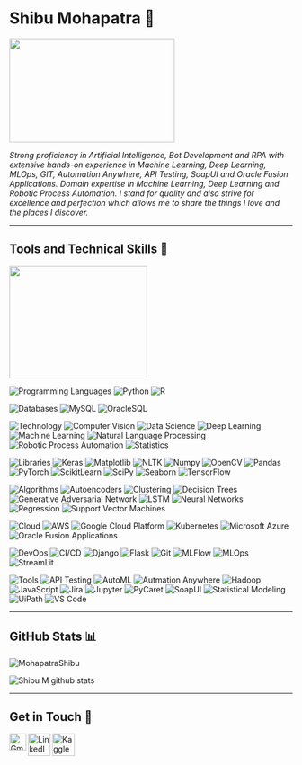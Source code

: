 # Shibu Mohapatra 👋

<img src="https://user-images.githubusercontent.com/69073543/89121725-07178980-d4df-11ea-9fb5-597f3725e5c3.png" width="294" height="185">

*Strong proficiency in Artificial Intelligence, Bot Development and RPA with extensive hands-on experience in Machine Learning, Deep Learning, MLOps, GIT, Automation Anywhere, API Testing, SoapUI and Oracle Fusion Applications. Domain expertise in Machine Learning, Deep Learning and Robotic Process Automation. I stand for quality and also strive for excellence and perfection which allows me to share the things I love and the places I discover.*
<hr>

## Tools and Technical Skills 🧰

<img src="https://user-images.githubusercontent.com/69073543/89121983-421abc80-d4e1-11ea-95f5-04d9589e0c24.png" width="245" height="200">

![Programming Languages](https://img.shields.io/badge/Languages-:-informational?style=flat&logoColor=white&color=informational)
![Python](https://img.shields.io/badge/Python-informational?style=flat&logo=Python&logoColor=white&color=informational) 
![R](https://img.shields.io/badge/R-informational?style=flat&logo=R&logoColor=white&color=informational) 

![Databases](https://img.shields.io/badge/Databases-:-informational?style=flat&logoColor=white&color=informational)
![MySQL](https://img.shields.io/badge/MySQL-informational?style=flat&logo=mysql&logoColor=white&color=informational)
![OracleSQL](https://img.shields.io/badge/OracleSQL-informational?style=flat&logo=oracle&logoColor=white&color=informational)

![Technology](https://img.shields.io/badge/Technology-:-informational?style=flat&logoColor=white&color=informational)
![Computer Vision](https://img.shields.io/badge/Computer_Vision-informational?style=flat&logo=opencv&logoColor=white&color=informational)
![Data Science](https://img.shields.io/badge/Data_Science-informational?style=flat&logo=pandas&logoColor=white&color=informational)
![Deep Learning](https://img.shields.io/badge/Deep_Learning-informational?style=flat&logo=keras&logoColor=white&color=informational)
![Machine Learning](https://img.shields.io/badge/Machine_Learning-informational?style=flat&logo=tensorflow&logoColor=white&color=informational)
![Natural Language Processing](https://img.shields.io/badge/Natural_Language_Processing-informational?style=flat&logo=scipy&logoColor=white&color=informational)
![Robotic Process Automation](https://img.shields.io/badge/Robotic_Process_Automation-informational?style=flat&logo=AutomationAnywhere&logoColor=white&color=informational)
![Statistics](https://img.shields.io/badge/Statistics-informational?style=flat&logo=Numpy&logoColor=white&color=informational)

![Libraries](https://img.shields.io/badge/Libraries-:-informational?style=flat&logoColor=white&color=informational)
![Keras](https://img.shields.io/badge/Keras-informational?style=flat&logo=keras&logoColor=white&color=informational)
![Matplotlib](https://img.shields.io/badge/Matplotlib-informational?style=flat&logo=matplotlib&logoColor=white&color=informational)
![NLTK](https://img.shields.io/badge/NLTK-informational?style=flat&logo=nltk&logoColor=white&color=informational)
![Numpy](https://img.shields.io/badge/Numpy-informational?style=flat&logo=numpy&logoColor=white&color=informational)
![OpenCV](https://img.shields.io/badge/OpenCV-informational?style=flat&logo=opencv&logoColor=white&color=informational)
![Pandas](https://img.shields.io/badge/Pandas-informational?style=flat&logo=pandas&logoColor=white&color=informational)
![PyTorch](https://img.shields.io/badge/PyTorch-informational?style=flat&logo=pytorch&logoColor=white&color=informational)
![ScikitLearn](https://img.shields.io/badge/ScikitLearn-informational?style=flat&logo=scikitlearn&logoColor=white&color=informational)
![SciPy](https://img.shields.io/badge/SciPy-informational?style=flat&logo=scipy&logoColor=white&color=informational)
![Seaborn](https://img.shields.io/badge/Seaborn-informational?style=flat&logo=seaborn&logoColor=white&color=informational)
![TensorFlow](https://img.shields.io/badge/TensorFlow-informational?style=flat&logo=tensorFlow&logoColor=white&color=informational)

![Algorithms](https://img.shields.io/badge/Algorithms-:-informational?style=flat&logoColor=white&color=informational)
![Autoencoders](https://img.shields.io/badge/Autoencoders-informational?style=flat&logo=keras&logoColor=white&color=informational)
![Clustering](https://img.shields.io/badge/Clustering-informational?style=flat&logo=scikitlearn&logoColor=white&color=informational)
![Decision Trees](https://img.shields.io/badge/Decision_Trees-informational?style=flat&logo=scikitlearn&logoColor=white&color=informational)
![Generative Adversarial Network](https://img.shields.io/badge/Generative_Adversarial_Network-informational?style=flat&logo=tensorFlow&logoColor=white&color=informational)
![LSTM](https://img.shields.io/badge/LSTM-informational?style=flat&logo=keras&logoColor=white&color=informational)
![Neural Networks](https://img.shields.io/badge/Neural_Networks-informational?style=flat&logo=tensorFlow&logoColor=white&color=informational)
![Regression](https://img.shields.io/badge/Regression-informational?style=flat&logo=scikitlearn&logoColor=white&color=informational)
![Support Vector Machines](https://img.shields.io/badge/Support_Vector_Machines-informational?style=flat&logo=scikitlearn&logoColor=white&color=informational)

![Cloud](https://img.shields.io/badge/Cloud-:-informational?style=flat&logoColor=white&color=informational)
![AWS](https://img.shields.io/badge/AWS-informational?style=flat&logo=amazon&logoColor=white&color=informational) 
![Google Cloud Platform](https://img.shields.io/badge/Google_Cloud_Platform-informational?style=flat&logo=GoogleCloud&logoColor=white&color=informational) 
![Kubernetes](https://img.shields.io/badge/Kubernetes-informational?style=flat&logo=kubernetes&logoColor=white&color=informational) 
![Microsoft Azure](https://img.shields.io/badge/Microsoft_Azure-informational?style=flat&logo=MicrosoftAzure&logoColor=white&color=informational)
![Oracle Fusion Applications](https://img.shields.io/badge/Oracle_Fusion_Applications-informational?style=flat&logo=oracle&logoColor=white&color=informational)

![DevOps](https://img.shields.io/badge/DevOps-:-informational?style=flat&logoColor=white&color=informational)
![CI/CD](https://img.shields.io/badge/CI/CD-informational?style=flat&logo=git&logoColor=white&color=informational)
![Django](https://img.shields.io/badge/Django-informational?style=flat&logo=django&logoColor=white&color=informational)
![Flask](https://img.shields.io/badge/Flask-informational?style=flat&logo=flask&logoColor=white&color=informational)
![Git](https://img.shields.io/badge/Git-informational?style=flat&logo=git&logoColor=white&color=informational)
![MLFlow](https://img.shields.io/badge/MLFlow-informational?style=flat&logo=mlflow&logoColor=white&color=informational)
![MLOps](https://img.shields.io/badge/MLOps-informational?style=flat&logo=keras&logoColor=white&color=informational)
![StreamLit](https://img.shields.io/badge/StreamLit-informational?style=flat&logo=streamlit&logoColor=white&color=informational)

![Tools](https://img.shields.io/badge/Tools-:-informational?style=flat&logoColor=white&color=informational)
![API Testing](https://img.shields.io/badge/API_Testing-informational?style=flat&logo=postman&logoColor=white&color=informational)
![AutoML](https://img.shields.io/badge/Auto_ML-informational?style=flat&logo=streamlit&logoColor=white&color=informational)
![Autmation Anywhere](https://img.shields.io/badge/Automation_Anywhere-informational?style=flat&logo=AA&logoColor=white&color=informational)
![Hadoop](https://img.shields.io/badge/Hadoop-informational?style=flat&logo=apache&logoColor=white&color=informational)
![JavaScript](https://img.shields.io/badge/JavaScript-informational?style=flat&logo=JavaScript&logoColor=white&color=informational)
![Jira](https://img.shields.io/badge/Jira-informational?style=flat&logo=jira&logoColor=white&color=informational)
![Jupyter](https://img.shields.io/badge/Jupyter-informational?style=flat&logo=Jupyter&logoColor=white&color=informational)
![PyCaret](https://img.shields.io/badge/PyCaret-informational?style=flat&logo=pandas&logoColor=white&color=informational)
![SoapUI](https://img.shields.io/badge/SoapUI-informational?style=flat&logo=soapui&logoColor=white&color=informational)
![Statistical Modeling](https://img.shields.io/badge/Statistical_Modeling-informational?style=flat&logo=scikitlearn&logoColor=white&color=informational)
![UiPath](https://img.shields.io/badge/UiPath-informational?style=flat&logo=uipath&logoColor=white&color=informational)
![VS Code](https://img.shields.io/badge/VS_Code-informational?style=flat&logo=VisualStudioCode&logoColor=white&color=informational)
<hr>

## GitHub Stats 📊
<p align="left"> <img src="https://komarev.com/ghpvc/?username=MohapatraShibu&label=Profile%20views&color=0e75b6&style=flat" alt="MohapatraShibu"/> </p>

![Shibu M github stats](https://github-readme-stats.vercel.app/api/top-langs/?username=MohapatraShibu&layout=donut)
<hr>

## Get in Touch 🤝
<a href="mailto:mohapatrashibu@gmail.com">
    <img align="left" alt="Gmail" width="30px" src="https://www.logo.wine/a/logo/Gmail/Gmail-Logo.wine.svg" />
  </a>

<a href="https://www.linkedin.com/in/shibu-mohapatra/">
    <img align="left" alt="LinkedIn" width="40px" src="https://www.logo.wine/a/logo/LinkedIn/LinkedIn-Logo.wine.svg" />
  </a>
 
 <a href="https://www.kaggle.com/shibumohapatra">
    <img align="left" alt="Kaggle" width="40px" src="https://storage.googleapis.com/kaggle-media/Kaggle%20Brand%20Guidelines%20CMS/png%20logo.png" />
  </a>
